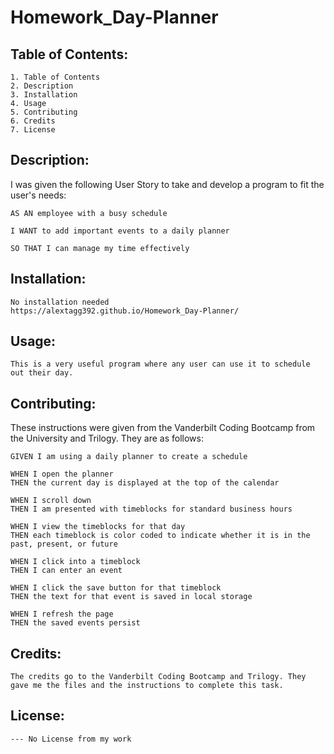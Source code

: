 # Homework_Day-Planner


##  Table of Contents:
    1. Table of Contents
    2. Description
    3. Installation
    4. Usage
    5. Contributing
    6. Credits
    7. License

## Description:
   I was given the following User Story to take and develop a program to fit the user's needs:

    AS AN employee with a busy schedule
    
    I WANT to add important events to a daily planner
    
    SO THAT I can manage my time effectively


## Installation:
    No installation needed
    https://alextagg392.github.io/Homework_Day-Planner/

## Usage:
    This is a very useful program where any user can use it to schedule out their day.

## Contributing:
   These instructions were given from the Vanderbilt Coding Bootcamp from the University and Trilogy. They are as follows:
    
    GIVEN I am using a daily planner to create a schedule

    WHEN I open the planner
    THEN the current day is displayed at the top of the calendar

    WHEN I scroll down
    THEN I am presented with timeblocks for standard business hours

    WHEN I view the timeblocks for that day
    THEN each timeblock is color coded to indicate whether it is in the past, present, or future

    WHEN I click into a timeblock
    THEN I can enter an event

    WHEN I click the save button for that timeblock
    THEN the text for that event is saved in local storage 

    WHEN I refresh the page
    THEN the saved events persist

    

## Credits:
    The credits go to the Vanderbilt Coding Bootcamp and Trilogy. They gave me the files and the instructions to complete this task.

## License:
    --- No License from my work
